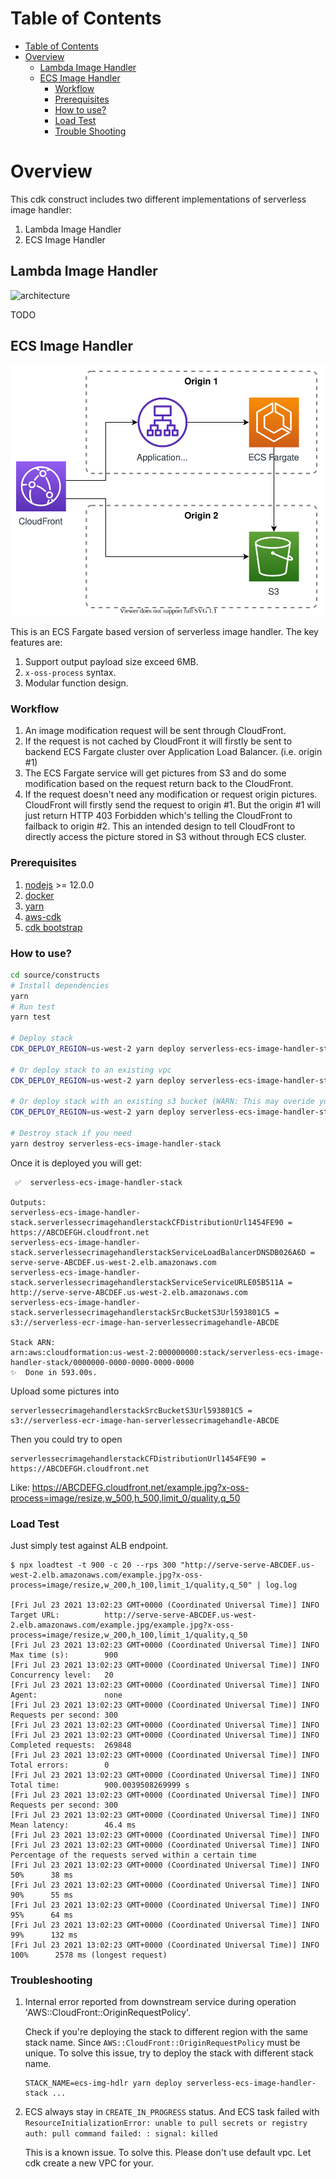 # Table of Contents

- [Table of Contents](#table-of-contents)
- [Overview](#overview)
  - [Lambda Image Handler](#lambda-image-handler)
  - [ECS Image Handler](#ecs-image-handler)
    - [Workflow](#workflow)
    - [Prerequisites](#prerequisites)
    - [How to use?](#how-to-use)
    - [Load Test](#load-test)
    - [Trouble Shooting](#trouble-shooting)

# Overview

This cdk construct includes two different implementations of serverless image handler:

1. Lambda Image Handler
2. ECS Image Handler

## Lambda Image Handler

![architecture](../../architecture.png)

TODO

## ECS Image Handler

![architecture](./ecs-image-handler-arch.svg)

This is an ECS Fargate based version of serverless image handler. The key features are:

1. Support output payload size exceed 6MB.
2. `x-oss-process` syntax.
3. Modular function design.

### Workflow

1. An image modification request will be sent through CloudFront.
2. If the request is not cached by CloudFront it will firstly be sent to backend ECS Fargate cluster over Application Load Balancer. (i.e. origin #1)
3. The ECS Fargate service will get pictures from S3 and do some modification based on the request return back to the CloudFront.
4. If the request doesn't need any modification or request origin pictures. CloudFront will firstly send the request to origin #1. But the origin #1 will just return HTTP 403 Forbidden which's telling the CloudFront to failback to origin #2. This an intended design to tell CloudFront to directly access the picture stored in S3 without through ECS cluster.

### Prerequisites

1. [nodejs](https://nodejs.org/) >= 12.0.0
2. [docker](https://www.docker.com/)
3. [yarn](https://yarnpkg.com/getting-started/install)
4. [aws-cdk](https://docs.aws.amazon.com/cdk/latest/guide/getting_started.html)
5. [cdk bootstrap](https://docs.aws.amazon.com/cdk/latest/guide/cli.html#cli-bootstrap)

### How to use?

```bash
cd source/constructs
# Install dependencies
yarn
# Run test
yarn test

# Deploy stack
CDK_DEPLOY_REGION=us-west-2 yarn deploy serverless-ecs-image-handler-stack

# Or deploy stack to an existing vpc
CDK_DEPLOY_REGION=us-west-2 yarn deploy serverless-ecs-image-handler-stack -c use_vpc_id=vpc-123124124124

# Or deploy stack with an existing s3 bucket (WARN: This may overide your existing bucket policy)
CDK_DEPLOY_REGION=us-west-2 yarn deploy serverless-ecs-image-handler-stack -c use_vpc_id=vpc-123124124124 -c use_bucket=your-bucket

# Destroy stack if you need
yarn destroy serverless-ecs-image-handler-stack
```

Once it is deployed you will get:

```
 ✅  serverless-ecs-image-handler-stack

Outputs:
serverless-ecs-image-handler-stack.serverlessecrimagehandlerstackCFDistributionUrl1454FE90 = https://ABCDEFGH.cloudfront.net
serverless-ecs-image-handler-stack.serverlessecrimagehandlerstackServiceLoadBalancerDNSDB026A6D = serve-serve-ABCDEF.us-west-2.elb.amazonaws.com
serverless-ecs-image-handler-stack.serverlessecrimagehandlerstackServiceServiceURLE05B511A = http://serve-serve-ABCDEF.us-west-2.elb.amazonaws.com
serverless-ecs-image-handler-stack.serverlessecrimagehandlerstackSrcBucketS3Url593801C5 = s3://serverless-ecr-image-han-serverlessecrimagehandle-ABCDE

Stack ARN:
arn:aws:cloudformation:us-west-2:000000000:stack/serverless-ecs-image-handler-stack/0000000-0000-0000-0000-0000
✨  Done in 593.00s.
```

Upload some pictures into

```
serverlessecrimagehandlerstackSrcBucketS3Url593801C5 = s3://serverless-ecr-image-han-serverlessecrimagehandle-ABCDE
```

Then you could try to open

```
serverlessecrimagehandlerstackCFDistributionUrl1454FE90 = https://ABCDEFGH.cloudfront.net
```

Like: https://ABCDEFG.cloudfront.net/example.jpg?x-oss-process=image/resize,w_500,h_500,limit_0/quality,q_50

### Load Test

Just simply test against ALB endpoint.

```shell
$ npx loadtest -t 900 -c 20 --rps 300 "http://serve-serve-ABCDEF.us-west-2.elb.amazonaws.com/example.jpg?x-oss-process=image/resize,w_200,h_100,limit_1/quality,q_50" | log.log

[Fri Jul 23 2021 13:02:23 GMT+0000 (Coordinated Universal Time)] INFO Target URL:          http://serve-serve-ABCDEF.us-west-2.elb.amazonaws.com/example.jpg/example.jpg?x-oss-process=image/resize,w_200,h_100,limit_1/quality,q_50
[Fri Jul 23 2021 13:02:23 GMT+0000 (Coordinated Universal Time)] INFO Max time (s):        900
[Fri Jul 23 2021 13:02:23 GMT+0000 (Coordinated Universal Time)] INFO Concurrency level:   20
[Fri Jul 23 2021 13:02:23 GMT+0000 (Coordinated Universal Time)] INFO Agent:               none
[Fri Jul 23 2021 13:02:23 GMT+0000 (Coordinated Universal Time)] INFO Requests per second: 300
[Fri Jul 23 2021 13:02:23 GMT+0000 (Coordinated Universal Time)] INFO 
[Fri Jul 23 2021 13:02:23 GMT+0000 (Coordinated Universal Time)] INFO Completed requests:  269848
[Fri Jul 23 2021 13:02:23 GMT+0000 (Coordinated Universal Time)] INFO Total errors:        0
[Fri Jul 23 2021 13:02:23 GMT+0000 (Coordinated Universal Time)] INFO Total time:          900.0039508269999 s
[Fri Jul 23 2021 13:02:23 GMT+0000 (Coordinated Universal Time)] INFO Requests per second: 300
[Fri Jul 23 2021 13:02:23 GMT+0000 (Coordinated Universal Time)] INFO Mean latency:        46.4 ms
[Fri Jul 23 2021 13:02:23 GMT+0000 (Coordinated Universal Time)] INFO 
[Fri Jul 23 2021 13:02:23 GMT+0000 (Coordinated Universal Time)] INFO Percentage of the requests served within a certain time
[Fri Jul 23 2021 13:02:23 GMT+0000 (Coordinated Universal Time)] INFO   50%      38 ms
[Fri Jul 23 2021 13:02:23 GMT+0000 (Coordinated Universal Time)] INFO   90%      55 ms
[Fri Jul 23 2021 13:02:23 GMT+0000 (Coordinated Universal Time)] INFO   95%      64 ms
[Fri Jul 23 2021 13:02:23 GMT+0000 (Coordinated Universal Time)] INFO   99%      132 ms
[Fri Jul 23 2021 13:02:23 GMT+0000 (Coordinated Universal Time)] INFO  100%      2578 ms (longest request)
```

### Troubleshooting

1. Internal error reported from downstream service during operation 'AWS::CloudFront::OriginRequestPolicy'.

    Check if you're deploying the stack to different region with the same stack name. Since `AWS::CloudFront::OriginRequestPolicy`
    must be unique. To solve this issue, try to deploy the stack with different stack name.

    ```
    STACK_NAME=ecs-img-hdlr yarn deploy serverless-ecs-image-handler-stack ...
    ```

2. ECS always stay in `CREATE_IN_PROGRESS` status. And ECS task failed with `ResourceInitializationError: unable to pull secrets or registry auth: pull command failed: : signal: killed`

    This is a known issue. To solve this. Please don't use default vpc. Let cdk create a new VPC for your.
